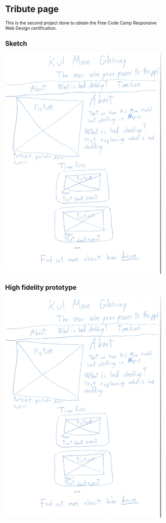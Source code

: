 # Tribute page

This is the second project done to obtain the Free Code Camp Responsive Web Design certification.

## Sketch

<img src="Sketch_tribute-page.jpg" />

## High fidelity prototype

<img src="Sketch_tribute-page.jpg"/>
